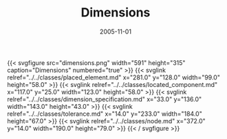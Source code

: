 ﻿---
title: Dimensions
toc: false
type: specs
layout: diagram
date: "2005-11-01"
draft: false
specification: KBL
version: 2.3.sr1
documentType: "Recommendation"
elementType: Diagram
classes:
  - Placed_element
  - Located_component
  - Dimension_specification
  - Tolerance
  - Node
menu:
  KBL-2.3.sr1:    
    parent: presentation
    identifier: presentation/dimensions
    weight: 1015 

# Prev/next pager order (if `docs_section_pager` enabled in `params.toml`)
weight: 1015
---
{{< svgfigure src="dimensions.png" width="591" height="315" caption="Dimensions" numbered="true" >}}
  {{< svglink relref="../../classes/placed_element.md" x="281.0" y="128.0" width="99.0" height="58.0" >}}
  {{< svglink relref="../../classes/located_component.md" x="117.0" y="25.0" width="123.0" height="58.0" >}}
  {{< svglink relref="../../classes/dimension_specification.md" x="33.0" y="136.0" width="143.0" height="43.0" >}}
  {{< svglink relref="../../classes/tolerance.md" x="14.0" y="233.0" width="184.0" height="67.0" >}}
  {{< svglink relref="../../classes/node.md" x="372.0" y="14.0" width="190.0" height="79.0" >}}
{{< / svgfigure >}}

